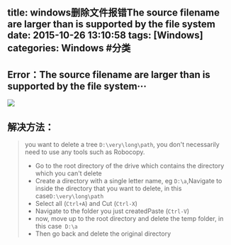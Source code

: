 title: windows删除文件报错The source filename are larger than is supported by the file system
date: 2015-10-26 13:10:58
tags: [Windows]
categories: Windows #分类
---
## Error：The source filename are larger than is supported by the file system···
![](http://7xnkw3.com1.z0.glb.clouddn.com/hexo_1026delete_file.png)
## 解决方法：
>you want to delete a tree ` D:\very\long\path `, you don't necessarily need to use any tools such as Robocopy.
>- Go to the root directory of the drive which contains the directory which you can't delete
>- Create a directory with a single letter name, eg ` D:\a `,Navigate to inside the directory that you want to delete, in this case` D:\very\long\path `
>- Select all (` Ctrl+A `) and Cut (` Ctrl-X `)
>- Navigate to the folder you just createdPaste (` Ctrl-V `)
>- now, move up to the root directory and delete the temp folder, in this case`  D:\a `
>- Then go back and delete the original directory
